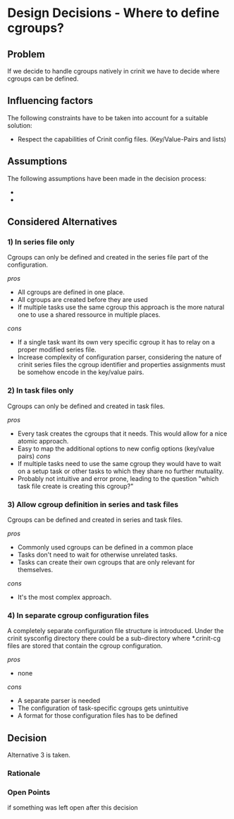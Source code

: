 # Design Decisions - Where to define cgroups?

## Problem

If we decide to handle cgroups natively in crinit we have to decide where cgroups can be defined.

## Influencing factors

The following constraints have to be taken into account for a suitable solution:
* Respect the capabilities of Crinit config files. (Key/Value-Pairs and lists)



## Assumptions

The following assumptions have been made in the decision process:
* <first>
* <second>



## Considered Alternatives

### 1) In series file only

Cgroups can only be defined and created in the series file part of the configuration.

*pros*
* All cgroups are defined in one place.
* All cgroups are created before they are used
* If multiple tasks use the same cgroup this approach is the more natural one to use a shared ressource in multiple places.

*cons*
* If a single task want its own very specific cgroup it has to relay on a proper modified series file.
* Increase complexity of configuration parser, considering the nature of crinit series files the cgroup identifier and properties assignments must be somehow encode in the key/value pairs.
### 2) In task files only

Cgroups can only be defined and created in task files.

*pros*
* Every task creates the cgroups that it needs. This would allow for a nice atomic approach.
* Easy to map the additional options to new config options (key/value pairs)
*cons*
* If multiple tasks need to use the same cgroup they would have to wait on a setup task or other tasks to which they share no further mutuality.
* Probably not intuitive and error prone, leading to the question "which task file create is creating this cgroup?"
### 3) Allow cgroup definition in series and task files

Cgroups can be defined and created in series and task files.

*pros*
* Commonly used cgroups can be defined in a common place
* Tasks don't need to wait for otherwise unrelated tasks.
* Tasks can create their own cgroups that are only relevant for themselves.

*cons*
* It's the most complex approach.

### 4) In separate cgroup configuration files

A completely separate configuration file structure is introduced. Under the crinit sysconfig directory there could be a sub-directory where *.crinit-cg files are stored that contain the cgroup configuration.

*pros*
* none

*cons*
* A separate parser is needed
* The configuration of task-specific cgroups gets unintuitive
* A format for those configuration files has to be defined

## Decision

Alternative 3 is taken.

### Rationale

### Open Points

if something was left open after this decision
